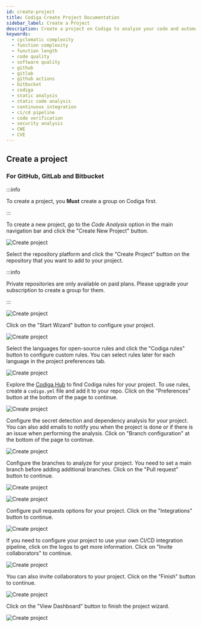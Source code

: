 ```yaml
---
id: create-project
title: Codiga Create Project Documentation
sidebar_label: Create a Project
description: Create a project on Codiga to analyze your code and automated your Code Reviews on GitHub, GitLab and Bitbucket. Support for 12+ languages, start for free today.
keywords:
  - cyclomatic complexity
  - function complexity
  - function length
  - code quality
  - software quality
  - github
  - gitlab
  - github actions
  - bitbucket
  - codiga
  - static analysis
  - static code analysis
  - continuous integration
  - ci/cd pipeline
  - code verification
  - security analysis
  - CWE
  - CVE
---
```


## Create a project

### For GitHub, GitLab and Bitbucket

:::info

To create a project, you **Must** create a group on Codiga first.

:::

To create a new project, go to the _Code Analysis_ option in the main navigation bar and click the "Create New Project" button.

![Create project](/img/create-project-01.png)

Select the repository platform and click the "Create Project" button on the repository that you want to add to your project.

:::info

Private repositories are only available on paid plans. Please upgrade your subscription to create a group for them.

:::


![Create project](/img/create-project-02.png)

Click on the "Start Wizard" button to configure your project.

![Create project](/img/create-project-03.png)

Select the languages for open-source rules and click the "Codiga rules" button to configure custom rules. You can select rules later for each language in the project preferences tab.

![Create project](/img/create-project-04.png)

Explore the [Codiga Hub](https://app.codiga.io/hub) to find Codiga rules for your project. To use rules, create a `codiga.yml` file and add it to your repo. Click on the "Preferences" button at the bottom of the page to continue.

![Create project](/img/create-project-05.png)

Configure the secret detection and dependency analysis for your project. You can also add emails to notify you when the project is done or if there is an issue when performing the analysis. Click on "Branch configuration" at the bottom of the page to continue.

![Create project](/img/create-project-06.png)

Configure the branches to analyze for your project. You need to set a main branch before adding additional branches. Click on the "Pull request" button to continue.

![Create project](/img/create-project-07.png)

![Create project](/img/create-project-08.png)

Configure pull requests options for your project. Click on the "Integrations" button to continue.

![Create project](/img/create-project-09.png)

If you need to configure your project to use your own CI/CD integration pipeline, click on the logos to get more information. Click on "Invite collaborators" to continue.

![Create project](/img/create-project-10.png)

You can also invite collaborators to your project. Click on the "Finish" button to continue.

![Create project](/img/create-project-11.png)

Click on the "View Dashboard" button to finish the project wizard.

![Create project](/img/create-project-12.png)